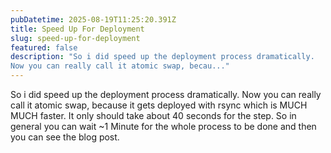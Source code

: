 ```yaml
---
pubDatetime: 2025-08-19T11:25:20.391Z
title: Speed Up For Deployment
slug: speed-up-for-deployment
featured: false
description: "So i did speed up the deployment process dramatically.
Now you can really call it atomic swap, becau..."
---
```


So i did speed up the deployment process dramatically.
Now you can really call it atomic swap, because it gets deployed with rsync which is MUCH MUCH faster.
It only should take about 40 seconds for the step.
So in general you can wait ~1 Minute for the whole process to be done and then you can see the blog post.